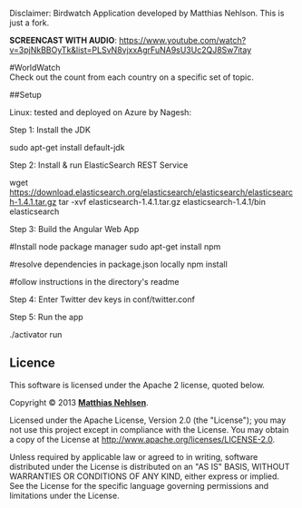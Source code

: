 Disclaimer: Birdwatch Application developed by Matthias Nehlson. This is just a fork.


**SCREENCAST WITH AUDIO**: 
https://www.youtube.com/watch?v=3pjNkBBOyTk&list=PLSvN8vjxxAgrFuNA9sU3Uc2QJ8Sw7itay

#WorldWatch  
Check out the count from each country on a specific set of topic.

##Setup

Linux:
tested and deployed on Azure by Nagesh:

Step 1:
Install the JDK 

   sudo apt-get install default-jdk

Step 2:
Install & run ElasticSearch REST Service 

  wget https://download.elasticsearch.org/elasticsearch/elasticsearch/elasticsearch-1.4.1.tar.gz
  tar -xvf elasticsearch-1.4.1.tar.gz
  elasticsearch-1.4.1/bin elasticsearch

Step 3:
Build the Angular Web App
   
  #Install node package manager
  sudo apt-get install npm

  #resolve dependencies in package.json locally
  npm install 

  #follow instructions in the directory's readme

Step 4:
Enter Twitter dev keys in conf/twitter.conf

Step 5:
Run the app
   
   ./activator run
   
    

## Licence

This software is licensed under the Apache 2 license, quoted below.

Copyright &copy; 2013 **[Matthias Nehlsen](http://www.matthiasnehlsen.com)**.

Licensed under the Apache License, Version 2.0 (the "License"); you may not use this project except in compliance with the License. You may obtain a copy of the License at http://www.apache.org/licenses/LICENSE-2.0.

Unless required by applicable law or agreed to in writing, software distributed under the License is distributed on an "AS IS" BASIS, WITHOUT WARRANTIES OR CONDITIONS OF ANY KIND, either express or implied. See the License for the specific language governing permissions and limitations under the License.
